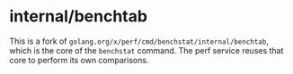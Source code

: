 # internal/benchtab

This is a fork of `golang.org/x/perf/cmd/benchstat/internal/benchtab`,
which is the core of the `benchstat` command.
The perf service reuses that core to perform its own comparisons.
